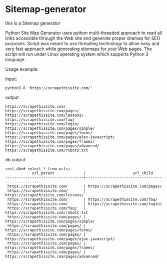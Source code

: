 # Sitemap-generator

this is a Sitemap generator 

Python Site Map Generator uses python multi-threaded approach to read all links accessible through the Web site and generate proper
sitemap for SEO purposes. Script was meant to use threading technology to allow easy and very fast approach while generating sitemaps for your Web pages.
The script will run under Linux operating system which supports Python 3 language.


Usage example:

Input:

    python3.8 'https://scrapethissite.com/'
    
output:

    https://scrapethissite.com/
    https://scrapethissite.com/pages/
    https://scrapethissite.com/lessons/
    https://scrapethissite.com/faq/
    https://scrapethissite.com/login/
    https://scrapethissite.com/pages/simple/
    https://scrapethissite.com/pages/forms/
    https://scrapethissite.com/pages/ajax-javascript/
    https://scrapethissite.com/pages/frames/
    https://scrapethissite.com/pages/advanced/
    https://scrapethissite.com/robots.txt

db output:

    rest_db=# select * from urls;
                url_parent             |                     url_child                     
    -----------------------------------+---------------------------------------------------
     https://scrapethissite.com/       | https://scrapethissite.com/pages/
     https://scrapethissite.com/       | https://scrapethissite.com/lessons/
     https://scrapethissite.com/       | https://scrapethissite.com/faq/
     https://scrapethissite.com/       | https://scrapethissite.com/login/
     https://scrapethissite.com/faq/   | https://scrapethissite.com/robots.txt
     https://scrapethissite.com/pages/ | https://scrapethissite.com/pages/simple/
     https://scrapethissite.com/pages/ | https://scrapethissite.com/pages/forms/
     https://scrapethissite.com/pages/ | https://scrapethissite.com/pages/ajax-javascript/
     https://scrapethissite.com/pages/ | https://scrapethissite.com/pages/frames/
     https://scrapethissite.com/pages/ | https://scrapethissite.com/pages/advanced/
   
